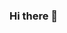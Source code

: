 ### Hi there 👋

<!--
**Amedeos-Tesha/Amedeos-Tesha** is a ✨ _special_ ✨ repository because its `README.md` (this file) appears on your GitHub profile.

Here are some ideas to get you started:

- 🔭 I’m currently working on 
- 🌱 I’m currently learning html,css,jss
- 👯 I’m looking to collaborate on ...
- 🤔 I’m looking for help with ...
- 💬 Ask me about ...
- 📫 How to reach me: aamech.t@gmail.com
- 😄 Pronouns: HE,HIM
- ⚡ Fun fact: A group of flamingos is callled a Flamboyance
-->
